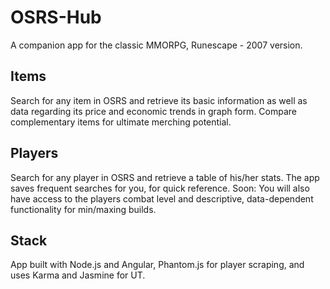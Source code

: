 # OSRS-Hub

A companion app for the classic MMORPG, Runescape - 2007 version.

## Items

Search for any item in OSRS and retrieve its basic information as well as data regarding its price and economic trends in graph form.
Compare complementary items for ultimate merching potential.

## Players

Search for any player in OSRS and retrieve a table of his/her stats. The app saves frequent searches for you, for quick reference. 
Soon: You will also have access to the players combat level and descriptive, data-dependent functionality for min/maxing builds.

## Stack

App built with Node.js and Angular, Phantom.js for player scraping, and uses Karma and Jasmine for UT.

